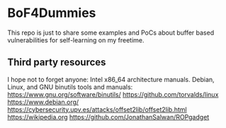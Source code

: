 # BoF4Dummies #
This repo is just to share some examples and PoCs about buffer based vulnerabilities for self-learning on my freetime.

## Third party resources ##
I hope not to forget anyone:
	Intel x86_64 architecture manuals.
	Debian, Linux, and GNU binutils tools and manuals: 
		https://www.gnu.org/software/binutils/
		https://github.com/torvalds/linux
		https://www.debian.org/
	https://cybersecurity.upv.es/attacks/offset2lib/offset2lib.html
	https://wikipedia.org
	https://github.com/JonathanSalwan/ROPgadget
